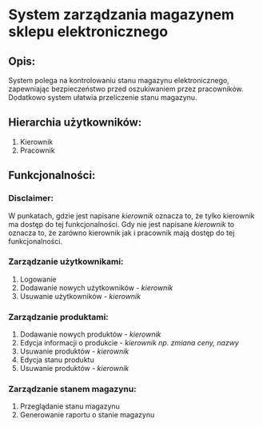 # System zarządzania magazynem sklepu elektronicznego

## Opis:
System polega na kontrolowaniu stanu magazynu elektronicznego, zapewniając bezpieczeństwo przed oszukiwaniem przez pracowników. Dodatkowo system ułatwia przeliczenie stanu magazynu.

## Hierarchia użytkowników:
1. Kierownik
2. Pracownik

## Funkcjonalności:

### Disclaimer:
W punkatach, gdzie jest napisane _kierownik_ oznacza to, że tylko kierownik ma dostęp do tej funkcjonalności.
Gdy nie jest napisane _kierownik_ to oznacza to, że zarówno kierownik jak i pracownik mają dostęp do tej funkcjonalności.

### Zarządzanie użytkownikami:
1. Logowanie
2. Dodawanie nowych użytkowników - _kierownik_
3. Usuwanie użytkowników - _kierownik_

### Zarządzanie produktami:
1. Dodawanie nowych produktów - _kierownik_
2. Edycja informacji o produkcie - _kierownik np. zmiana ceny, nazwy_
3. Usuwanie produktów - _kierownik_
4. Edycja stanu produktu
5. Usuwanie produktów - _kierownik_

### Zarządzanie stanem magazynu:
1. Przeglądanie stanu magazynu
2. Generowanie raportu o stanie magazynu